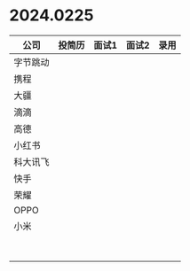 # 2024.0225

| 公司     | 投简历 | 面试1 | 面试2 | 录用 |
| -------- | ------ | ----- | ----- | ---- |
| 字节跳动 |        |       |       |      |
| 携程     |        |       |       |      |
| 大疆     |        |       |       |      |
| 滴滴     |        |       |       |      |
| 高德     |        |       |       |      |
| 小红书   |        |       |       |      |
| 科大讯飞 |        |       |       |      |
| 快手     |        |       |       |      |
| 荣耀     |        |       |       |      |
| OPPO     |        |       |       |      |
| 小米     |        |       |       |      |
|          |        |       |       |      |
|          |        |       |       |      |
|          |        |       |       |      |
|          |        |       |       |      |
|          |        |       |       |      |
|          |        |       |       |      |
|          |        |       |       |      |
|          |        |       |       |      |

